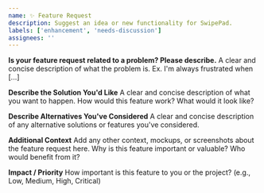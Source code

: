 ```yaml
---
name: ✨ Feature Request
description: Suggest an idea or new functionality for SwipePad.
labels: ['enhancement', 'needs-discussion']
assignees: ''
---
```


**Is your feature request related to a problem? Please describe.**
A clear and concise description of what the problem is. Ex. I'm always frustrated when [...]

**Describe the Solution You'd Like**
A clear and concise description of what you want to happen. How would this feature work? What would it look like?

**Describe Alternatives You've Considered**
A clear and concise description of any alternative solutions or features you've considered.

**Additional Context**
Add any other context, mockups, or screenshots about the feature request here.
Why is this feature important or valuable? Who would benefit from it?

**Impact / Priority**
How important is this feature to you or the project? (e.g., Low, Medium, High, Critical)

